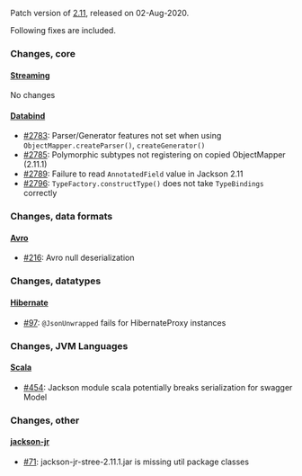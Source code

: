 Patch version of [2.11](Jackson-Release-2.11), released on 02-Aug-2020.

Following fixes are included.

### Changes, core

#### [Streaming](../../jackson-core)

No changes

#### [Databind](../../jackson-databind)

* [#2783](../../jackson-databind/issues/2783): Parser/Generator features not set when using `ObjectMapper.createParser()`, `createGenerator()`
* [#2785](../../jackson-databind/issues/2785): Polymorphic subtypes not registering on copied ObjectMapper (2.11.1)
* [#2789](../../jackson-databind/issues/2789): Failure to read `AnnotatedField` value in Jackson 2.11
* [#2796](../../jackson-databind/issues/2796): `TypeFactory.constructType()` does not take `TypeBindings` correctly

### Changes, data formats

#### [Avro](../../jackson-dataformats-binary/)

* [#216](../../jackson-dataformats-binary/issues/216): Avro null deserialization

### Changes, datatypes

#### [Hibernate](../../jackson-datatype-hibernate)

* [#97](../../jackson-datatype-hibernate/issues/97): `@JsonUnwrapped` fails for HibernateProxy instances

### Changes, JVM Languages

#### [Scala](../../jackson-module-scala)

* [#454](../../jackson-module-scala/issues/454): Jackson module scala potentially breaks serialization for swagger Model

### Changes, other

#### [jackson-jr](../../jackson-jr)

* [#71](../../jackson-jr/issues/71): jackson-jr-stree-2.11.1.jar is missing util package classes
